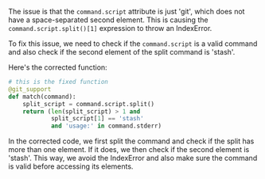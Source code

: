 The issue is that the `command.script` attribute is just 'git', which does not have a space-separated second element. This is causing the `command.script.split()[1]` expression to throw an IndexError.

To fix this issue, we need to check if the `command.script` is a valid command and also check if the second element of the split command is 'stash'.

Here's the corrected function:

```python
# this is the fixed function
@git_support
def match(command):
    split_script = command.script.split()
    return (len(split_script) > 1 and
            split_script[1] == 'stash'
            and 'usage:' in command.stderr)
```

In the corrected code, we first split the command and check if the split has more than one element. If it does, we then check if the second element is 'stash'. This way, we avoid the IndexError and also make sure the command is valid before accessing its elements.